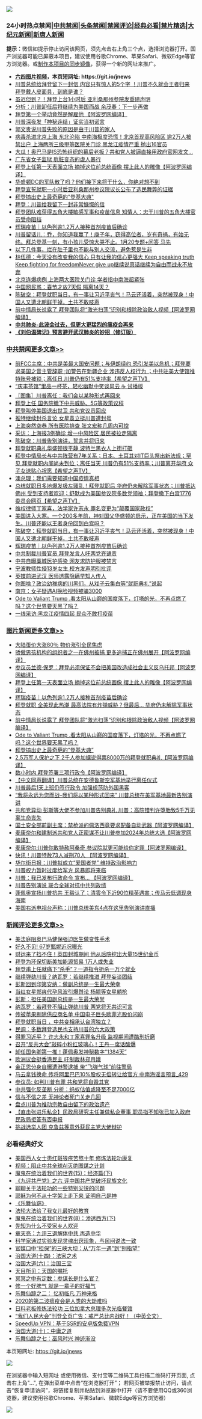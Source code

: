 ![](https://raw.githubusercontent.com/fqnews/bnews/master/64photo/fqnews-qr.jpg)

<div id="tt">
<h3>24小时热点禁闻|<a href="#%E4%B8%AD%E5%85%B1%E7%A6%81%E9%97%BB%E6%9B%B4%E5%A4%9A%E6%96%87%E7%AB%A0">中共禁闻</a>|<a href="#%E5%9B%BE%E7%89%87%E6%96%B0%E9%97%BB%E6%9B%B4%E5%A4%9A%E6%96%87%E7%AB%A0">头条禁闻</a>|<a href="#%E6%96%B0%E9%97%BB%E8%AF%84%E8%AE%BA%E6%9B%B4%E5%A4%9A%E6%96%87%E7%AB%A0">禁闻评论|<a href="#%E5%BF%85%E7%9C%8B%E7%BB%8F%E5%85%B8%E5%A5%BD%E6%96%87">经典必看|<a href="/video.md#%E7%A6%81%E7%89%87%E7%B2%BE%E9%80%89">禁片精选</a>|<a href="https://github.com/fqnews/djy/blob/master/gb/nf1351518.md#1">大纪元新闻</a>|<a href="https://github.com/fqnews/ntdtv/blob/master/gb/prog204.md#1">新唐人新闻</a></h3>
<div><b>提示：</b>微信如提示停止访问该网页，须先点击右上角三个点，选择浏览器打开。国产浏览器可能已屏蔽本项目，建议使用谷歌Chrome、苹果Safari、微软Edge等官方浏览器。或<a href="https://github.com/fqnews/bnews/blob/master/%E5%88%B6%E4%BD%9Cgit%E7%A6%81%E9%97%BB%E9%95%9C%E5%83%8F.md">制作本项目的同步镜像</a>，获得一个新的网址来推广。</div>
<ul>
<li><b><a href="http://d1.bdrive.tk/64.mp4" target="_blank">六四图片视频</a>，本页短网址: https://git.io/jnews</b></li>
<li><a href="/bannedvideo/20210121/1471913.md">川普总统给拜登留下一封信 内容只有惊人的5个字 ！川普不久就会王者归来    拜登戴人皮面具，到底是谁？</a></li>
<li><a href="/comments/20210121/1471975.md">虽迟但到？！拜登上台1小时后 亚利桑那州参院发重磅声明</a></li>
<li><a href="/headline/20210121/1472073.md">分析：川普卸任后将继续为美国而战 余茂春：下一步再做</a></li>
<li><a href="/cnnews/20210121/1471996.md">拜登第一个举动竟然是解雇他 【阿波罗网编译】</a></li>
<li><a href="/cnnews/20210121/1472123.md">川普深夜发「神秘连结」证实当初诺言</a></li>
<li><a href="/bannedvideo/20210121/1472106.md">郭文贵说川普失败的原因是由于川普的家人</a></li>
<li><a href="/comments/20210121/1472076.md">病毒杀进北京上海 东北沦陷 中南海极度恐慌！北京首现高风险区 逾2万人被禁出户 上海两所三级甲等医院关门诊 黑龙江疫情严重 抛出16官员</a></li>
<li><a href="/comments/20210121/1471808.md">大瓜！奥巴马是IS恐怖组织的幕后老板？共和党人被逼直接用政府官网发文…</a></li>
<li><a href="/cbnews/20210121/1472143.md">广东省女子监狱 肮脏变态的虐人暴行</a></li>
<li><a href="/topimagenews/20210121/1472293.md">拜登上任第一天表面立场 摘掉这位前总统画像 摆上此人的雕像【阿波罗网编译】</a></li>
<li><a href="/bannedvideo/20210121/1472121.md">华盛顿DC的军队散了吗？他们接下来将干什么，你绝对想不到</a></li>
<li><a href="/bannedvideo/20210121/1472166.md">拜登宣誓就职一小时后亚利桑那州参议院议长公布了选民舞弊的证据</a></li>
<li><a href="/topimagenews/20210121/1472064.md">拜登搞出史上最奇葩的"登基大典"</a></li>
<li><a href="/comments/20210121/1471907.md">拜登：川普给我留下一封非常慷慨的信</a></li>
<li><a href="/bannedvideo/20210121/1471899.md">拜登团队难获得五角大楼敏感军事和疫苗信息  知情人：忠于川普的五角大楼官员受命阻挡</a></li>
<li><a href="/comments/20210121/1472239.md">辉瑞疫苗｜以色列逾1.2万人接种首剂疫苗后确诊</a></li>
<li><a href="/bannedvideo/20210121/1471928.md">川普留话儿：乔，你知道我赢了！庚子年，窃得高位者，岁有奇祸，有始无终。拜总登基一刻，有小孩儿受惊大哭不止。1月20专题+问答  马先</a></li>
<li><a href="/lifebaike/20210121/1472132.md">以下几件事，烂在肚子里也不能与别人交流，避免惹是生非</a></li>
<li><a href="/bannedvideo/20210121/1472075.md">林伍德：今天没有改变我的信心 只有让我的信心更强大 Keep speaking truth Keep fighting for freedomNever give up继续说真话继续为自由而战永不放弃</a></li>
<li><a href="/cbnews/20210121/1472150.md">北京连爆病例 上海两大医院关门诊 学者指中南海超紧张</a></li>
<li><a href="/cnnews/20210121/1472135.md">中国网民骂：春节才放7天假 隔离14天？</a></li>
<li><a href="/cbnews/20210121/1472245.md">陈破空：拜登就职当日，有一事让习近平丧气！马云还活着，突然被现身！中国人又遭北朝鲜干掉，土共不敢吱声</a></li>
<li><a href="/topimagenews/20210121/1472222.md">前中情局长说露了 拜登团队将“激光扫荡”识别和根除政治敌人视频【阿波罗网编译】</a></li>
<li><b><a href="/comments/20200211/1275071.md" target="_blank">中共肺炎-此波会过去，但更大更猛烈的瘟疫会再来</a></b></li>
<li><b><a href="/comments/20200207/1272816.md" target="_blank">《刘伯温碑记》预言避开武汉肺炎的妙招（修订版）</a></b></li>
</ul>
</div>

<div class="catlist">
<h3><a href="/cbnews/" target="_blank">中共禁闻</a><span><a href="/cbnews/" target="_blank" rel="nofollow">更多文章>></a></span></h3>
<ul>
<li><a href="/cbnews/20210122/1472487.md" target="_blank">前FCC主席：中共是美最大国安问题；与伊朗续约 恐引发美以危机；拜登要求美国之音主管辞职 ;加警告在新疆企业 涉违反人权行为 ；中共驻美大使馆推特账号被锁；离任日 川普仍有51%支持率【希望之声TV】</a></li>
<li><a href="/cbnews/20210122/1472476.md" target="_blank">“庆丰茶馆”里品一杯茶，轻松幽默中笑谈风云 ☕️ 试播版</a></li>
<li><a href="/cbnews/20210122/1472459.md" target="_blank">〖图集〗川普离任：我们会以某种形式再回来</a></li>
<li><a href="/cbnews/20210122/1472452.md" target="_blank">拜登上任 国务院撤下中共威胁、5G等政策议程</a></li>
<li><a href="/cbnews/20210122/1472451.md" target="_blank">拜登叫停美国退出世卫 共和党议员回应</a></li>
<li><a href="/cbnews/20210122/1472443.md" target="_blank">推特继续封杀言论 女星袁立挺川普遭封号</a></li>
<li><a href="/cbnews/20210122/1472442.md" target="_blank">上海突然空巷 所有医院排查 张文宏称几周内可控</a></li>
<li><a href="/cbnews/20210122/1472441.md" target="_blank">采访：上海报3例确诊 增一中风险区 居民被拉走隔离</a></li>
<li><a href="/cbnews/20210122/1472390.md" target="_blank">陈破空：川普告别演讲，誓言并将归来</a></li>
<li><a href="/cbnews/20210122/1472379.md" target="_blank">拜登就职典礼华盛顿很平静 波特兰黑衣人上街打砸</a></li>
<li><a href="/cbnews/20210122/1472373.md" target="_blank">拜登中情局长与中共阵营有7年关系；日本、土耳其对IT巨头祭出新法规；罕见 拜登就职内阁尚未到位；离任当天 川普仍有51%支持率；川普离开华府  众子女送贴心祝愿【希望之声TV】</a></li>
<li><a href="/cbnews/20210121/1472325.md" target="_blank">澳总理：我们需要知道中国疫情真相</a></li>
<li><a href="/cbnews/20210121/1472280.md" target="_blank">总统就职日多地爆发极左骚乱！拜登就职后 华府仍未解除军事状态；川普抵达佛州 受到支持者欢迎；舒默成为美国参议院多数党领袖；拜登撤下白宫1776委员会网页【希望之声TV】</a></li>
<li><a href="/cbnews/20210121/1472266.md" target="_blank">维权律师丁家喜，法学家许志永 罪名变更为“颠覆国家政权”</a></li>
<li><a href="/cbnews/20210121/1472247.md" target="_blank">美国进入大寒。一个200多年前，神对国父华盛顿的启示，正在美国的当下发生。川普还能以王者身份回到白宫吗？</a></li>
<li><a href="/cbnews/20210121/1472245.md" target="_blank">陈破空：拜登就职当日，有一事让习近平丧气！马云还活着，突然被现身！中国人又遭北朝鲜干掉，土共不敢吱声</a></li>
<li><a href="/comments/20210121/1472239.md" target="_blank">辉瑞疫苗｜以色列逾1.2万人接种首剂疫苗后确诊</a></li>
<li><a href="/cbnews/20210121/1472228.md" target="_blank">中共制裁川普官员 拜登发言人吁两党齐谴责</a></li>
<li><a href="/cbnews/20210121/1472227.md" target="_blank">中共自曝藁城医护感染 网友求防护服被禁言</a></li>
<li><a href="/cbnews/20210121/1472226.md" target="_blank">宁波教师性侵13岁女生 校方发声明引批评</a></li>
<li><a href="/cbnews/20210121/1472225.md" target="_blank">英媒前进武汉 医师透露隐瞒早知人传人</a></li>
<li><a href="/comments/20210121/1472110.md" target="_blank">你图啥？政治幼稚病的川黑们，从戏子云集白等“就职典礼”说起</a></li>
<li><a href="/cbnews/20210121/1472209.md" target="_blank">南京：女子疑遇AI换脸视频被骗3000</a></li>
<li><a href="/comments/20210121/1470296.md" target="_blank">Ode  to  Valiant Trump  .看太阳从山巅的国度落下，灯塔的光，不再点燃了吗？这个世界要天黑了吗？</a></li>
<li><a href="/cbnews/20210121/1472171.md" target="_blank">一线采访:黑龙江疫情四起 民众不敢打疫苗</a></li>

</ul>
</div>
<div class="catlist">
<h3><a href="/topimagenews/" target="_blank">图片新闻</a><span><a href="/topimagenews/" target="_blank" rel="nofollow">更多文章>></a></span></h3>
<ul>
<li><a href="/topimagenews/20210122/1472465.md" target="_blank">大陆蛋价大涨80％ 物价涨引全民焦虑</a></li>
<li><a href="/topimagenews/20210122/1472463.md" target="_blank">骄傲男孩机构的组织者之一在佛州被捕 更多追捕正在佛州展开【阿波罗网编译】</a></li>
<li><a href="/topimagenews/20210121/1472319.md" target="_blank">参议员兰德·保罗：拜登必须保证不会把美国改造成社会主义反乌托邦【阿波罗网编译】</a></li>
<li><a href="/topimagenews/20210121/1472293.md" target="_blank">拜登上任第一天表面立场 摘掉这位前总统画像 摆上此人的雕像【阿波罗网编译】</a></li>
<li><a href="/comments/20210121/1472239.md" target="_blank">辉瑞疫苗｜以色列逾1.2万人接种首剂疫苗后确诊</a></li>
<li><a href="/topimagenews/20210121/1472224.md" target="_blank">拜登就职 全美现此热潮 最高法院有炸弹威胁？但最后&#8230; 华府仍未解除军事状态</a></li>
<li><a href="/topimagenews/20210121/1472222.md" target="_blank">前中情局长说露了 拜登团队将“激光扫荡”识别和根除政治敌人视频【阿波罗网编译】</a></li>
<li><a href="/comments/20210121/1470296.md" target="_blank">Ode  to  Valiant Trump  .看太阳从山巅的国度落下，灯塔的光，不再点燃了吗？这个世界要天黑了吗？</a></li>
<li><a href="/topimagenews/20210121/1472064.md" target="_blank">拜登搞出史上最奇葩的&#8221;登基大典&#8221;</a></li>
<li><a href="/topimagenews/20210121/1472040.md" target="_blank">2.5万军人保护之下 2千人参加据说得票8000万的拜登就职典礼【阿波罗网编译】</a></li>
<li><a href="/topimagenews/20210121/1471965.md" target="_blank">数小时内 拜登签署三项行政令【阿波罗网编译】</a></li>
<li><a href="/comments/20210121/1471802.md" target="_blank">【中文同声翻译】川普总统在安德鲁斯空军基地举行离任仪式</a></li>
<li><a href="/topimagenews/20210121/1471783.md" target="_blank">川普最后1天上班仍签行政令 加强规范防外国黑客</a></li>
<li><a href="/topimagenews/20210120/1471668.md" target="_blank">“我将永远为您而战–我们将以某种形式回来” 川普总统在美军基地最新告别演讲</a></li>
<li><a href="/topimagenews/20210120/1471548.md" target="_blank">共和党异动 彭斯等大佬不参加川普告别典礼 川普：高院错判许堕胎致5千万无辜生命丧失</a></li>
<li><a href="/topimagenews/20210120/1471518.md" target="_blank">国土安全部前副主席：禁枪派的佩洛西竟要求配备自动武器【阿波罗网编译】</a></li>
<li><a href="/topimagenews/20210120/1471454.md" target="_blank">麦康奈尔和建制派共和党人正密谋不让川普参加2024年总统大选【阿波罗网编译】</a></li>
<li><a href="/topimagenews/20210120/1471452.md" target="_blank">麦康奈尔:川普你敢特赦阿桑奇 参议院就更可能给你定罪【阿波罗网编译】</a></li>
<li><a href="/topimagenews/20210120/1471409.md" target="_blank">快讯！川普特赦73人减刑70人 【阿波罗网编译】</a></li>
<li><a href="/topimagenews/20210120/1471352.md" target="_blank">华尔街日报：川普拟成立“爱国者党” 维持政治影响力</a></li>
<li><a href="/comments/20210120/1471289.md" target="_blank">川普权力暂时过度给军方  风暴即将来临</a></li>
<li><a href="/topimagenews/20210120/1471271.md" target="_blank">川普：我已发布行政命令 宣布… 【阿波罗网编译】</a></li>
<li><a href="/topimagenews/20210120/1471253.md" target="_blank">川普告别演说 联合全球对抗中共列政绩</a></li>
<li><a href="/topimagenews/20210120/1471252.md" target="_blank">蓬佩奥宣扬川普抗共 王毅认了；清零令下近90位精英遇害；传马云低调现身海南</a></li>
<li><a href="/topimagenews/20210120/1471090.md" target="_blank">美国右派电视台声称：川普总统美东4点在这里告别演讲直播</a></li>

</ul>
</div>
<div class="catlist">
<h3><a href="/comments/" target="_blank">新闻评论</a><span><a href="/comments/" target="_blank" rel="nofollow">更多文章>></a></span></h3>
<ul>
<li><a href="/comments/20210122/1472504.md" target="_blank">美法庭阻奥巴马健保强迫医生做变性手术</a></li>
<li><a href="/comments/20210122/1472503.md" target="_blank">好久不见! 67岁甄妮近况曝光</a></li>
<li><a href="/comments/20210122/1472467.md" target="_blank">财运来了挡不住！英国封城期间 他从后院挖出大量15世纪金币</a></li>
<li><a href="/comments/20210122/1472458.md" target="_blank">拜登为环保切断美加能源贸易 1万人或失业</a></li>
<li><a href="/comments/20210122/1472447.md" target="_blank">拜登甫上任就痛下“杀手”？一道指令扼杀一万个就业</a></li>
<li><a href="/comments/20210122/1472446.md" target="_blank">继续弹劾川普？纳瓦罗：若继续推进 拜登妄谈团结</a></li>
<li><a href="/comments/20210122/1472445.md" target="_blank">彭斯回到印第安纳：做副总统是一生最大荣幸</a></li>
<li><a href="/comments/20210122/1472444.md" target="_blank">当红女星郑爽代孕风波引爆舆论 杨颖等女星躺枪</a></li>
<li><a href="/comments/20210122/1472440.md" target="_blank">彭斯：担任美国副总统是一生最大荣誉</a></li>
<li><a href="/comments/20210122/1472439.md" target="_blank">纳瓦罗：若拜登不阻止弹劾川普 两党将无共识可言</a></li>
<li><a href="/comments/20210122/1472438.md" target="_blank">传被苹果剔除供应商名单 中国电子巨头欧菲光股价闪崩</a></li>
<li><a href="/comments/20210122/1472437.md" target="_blank">拜登就职当日 ，中共变相承认台湾独立？</a></li>
<li><a href="/comments/20210122/1472431.md" target="_blank">民调：多数拜登选民也支持川普的六大政策</a></li>
<li><a href="/comments/20210122/1472424.md" target="_blank">得罪习近平？ 许志永和丁家喜罪名升级 监视期间遭酷刑折磨</a></li>
<li><a href="/comments/20210122/1472423.md" target="_blank">召开“反共大会”敲碎小粉红玻璃心！王丹一席话酸爆</a></li>
<li><a href="/comments/20210122/1472422.md" target="_blank">卸任国务卿第一推！蓬佩奥发神秘数字“1384天”</a></li>
<li><a href="/comments/20210122/1472421.md" target="_blank">欧洲议会挺香港民主 吁制裁林郑月娥</a></li>
<li><a href="/comments/20210122/1472420.md" target="_blank">金正恩分身自曝遭港警逮捕 带“飞弹气球”前往警局</a></li>
<li><a href="/comments/20210122/1472418.md" target="_blank">马云拿钱换命 传将阿里巴巴10%股权无偿转让给官方 中南海谣言预言_429</a></li>
<li><a href="/comments/20210122/1472410.md" target="_blank">参议员: 如判川普有罪 共和党将自毁其党</a></li>
<li><a href="/comments/20210122/1472396.md" target="_blank">中共强化反垄断 分析：蚂蚁估值或降至不足7000亿</a></li>
<li><a href="/comments/20210122/1472387.md" target="_blank">信与不信之差 无神论者死门关走几回</a></li>
<li><a href="/comments/20210122/1472378.md" target="_blank">盘点川普为推动宗教自由留下的政治遗产</a></li>
<li><a href="/comments/20210122/1472370.md" target="_blank">【直击张进乐私企】民政局研究主任兼做私企董事 职员指不知张已加入政府 民政局拒答有否申报</a></li>
<li><a href="/comments/20210122/1472363.md" target="_blank">挑战选举人团 克鲁兹等意外获民主党大佬辩护</a></li>

</ul>
</div>

<div class="catlist">
<h3>必看经典好文</h3>
<ul>
<li><a href="/comments/20190126/1070164.md" target="_blank">美国西人女士患红斑狼疮苦熬十年 修炼法轮功康复</a></li>
<li><a href="/comments/20201221/1451945.md" target="_blank">视频：阻止中共全球AI灭绝图谋之计划</a></li>
<li><a href="/topimagenews/20180610/955499.md" target="_blank">魔鬼在统治着我们的世界(15)：经济篇(下)</a></li>
<li><a href="/bookonline/20131116/201050.md" target="_blank">《九评共产党》之六 评中国共产党破坏民族文化</a></li>
<li><a href="/comments/20190417/1114875.md" target="_blank">聊聊关于法轮功的一些特别尖锐的问题</a></li>
<li><a href="/ccpdope/20190803/1168965.md" target="_blank">耶稣为何不从十字架上走下来 证明自己是神</a></li>
<li><a href="/comments/20200527/783191.md" target="_blank">《乐舞仙踪》</a></li>
<li><a href="/cbnews/20200516/1329218.md" target="_blank">法轮大法给了我女儿最好的教育</a></li>
<li><a href="/topimagenews/20180527/948714.md" target="_blank">魔鬼在统治着我们的世界(8)：渗透西方(下)</a></li>
<li><a href="/comments/20200620/1346848.md" target="_blank">先知为什么不受家乡人欢迎</a></li>
<li><a href="/comments/20131119/1029445.md" target="_blank">章天亮：九评三退解体中共 再造中华</a></li>
<li><a href="/comments/20200921/1400587.md" target="_blank">科学家通过实验发现灵魂出窍现象，与民间说法一致</a></li>
<li><a href="/cbnews/20200624/1349641.md" target="_blank">官媒口中“担保”的三峡大坝：从“万年一遇”到“别指望”</a></li>
<li><a href="/cbnews/20180320/916962.md" target="_blank">治国大道(十四)：法家之术</a></li>
<li><a href="/cbnews/20180312/913459.md" target="_blank">治国大道(六)：治国三宝</a></li>
<li><a href="/tculture/20180919/1000196.md" target="_blank">天目所见：天国的嘱托</a></li>
<li><a href="/tculture/20200812/1378929.md" target="_blank">冥冥之中有定数：参谋长是什么官？</a></li>
<li><a href="/funmedia/20200713/1359909.md" target="_blank">修一个好脾气 就是一辈子的好福气</a></li>
<li><a href="/tculture/20170711/790081.md" target="_blank">乐舞仙踪之二： 忆初临凡 万神来格</a></li>
<li><a href="/comments/20200712/1359432.md" target="_blank">2020的第二波瘟疫会是人类的大劫难吗</a></li>
<li><a href="/comments/20200531/1337359.md" target="_blank">日料老板修炼法轮功 三位加拿大总理多次光临餐馆</a></li>
<li><a href="/comments/20201213/1446945.md" target="_blank">&#8220;我们人民大会&#8221;刊登全页广告：戒严总比内战好！（中英全文）</a></li>
<li><a href="/cbnews/20191226/1241739.md" target="_blank">SpeedUp VPN：基于SSR的安卓版免费VPN</a></li>
<li><a href="/cbnews/20180316/915423.md" target="_blank">治国大道(十)：中庸之道</a></li>
<li><a href="/tculture/20190101/792550.md" target="_blank">乐舞仙踪之七：巫风时兴 神迹渐没</a></li>

</ul>
</div>

本页短网址: https://git.io/jnews

![](https://raw.githubusercontent.com/fqnews/bnews/master/64photo/fqnews-qr.jpg)

在浏览器中输入短网址 或使用微信、支付宝等二维码工具扫描二维码打开页面, 点击右上角"...", 在弹出菜单中点击“在浏览器打开”； 若网页被举报禁止访问，请点击“恢复申请访问”，将链接复制并粘贴到浏览器中打开（请不要使用QQ或360浏览器，建议使用谷歌Chrome、苹果Safari、微软Edge等官方浏览器）

![](https://raw.githubusercontent.com/fqnews/bnews/master/64photo/wx.jpg)